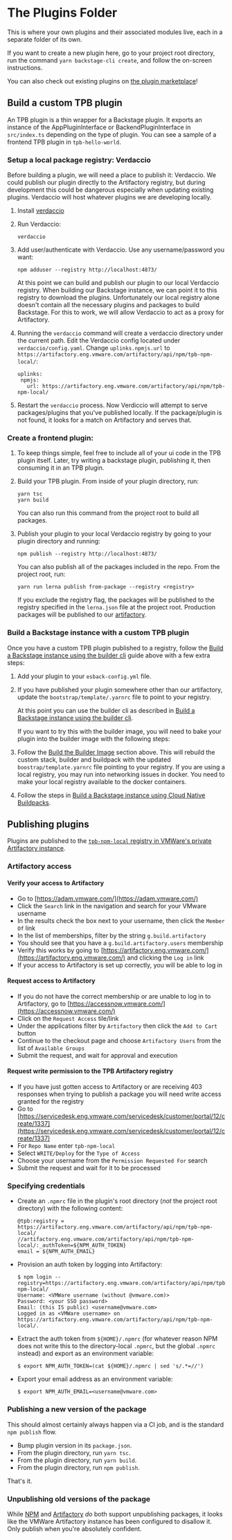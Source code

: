 # The Plugins Folder

This is where your own plugins and their associated modules live, each in a
separate folder of its own.

If you want to create a new plugin here, go to your project root directory, run
the command `yarn backstage-cli create`, and follow the on-screen instructions.

You can also check out existing plugins on [the plugin marketplace](https://backstage.io/plugins)!

## Build a custom TPB plugin

An TPB plugin is a thin wrapper for a Backstage plugin.
It exports an instance of the AppPluginInterface or BackendPluginInterface in `src/index.ts` depending on the type of plugin.
You can see a sample of a frontend TPB plugin in `tpb-hello-world`.

### Setup a local package registry: Verdaccio

Before building a plugin, we will need a place to publish it: Verdaccio.
We could publish our plugin directly to the Artifactory registry, but during development this could be dangerous especially when updating existing plugins.
Verdaccio will host whatever plugins we are developing locally.

1.  Install [verdaccio](https://verdaccio.org/)

1.  Run Verdaccio:

    ```
    verdaccio
    ```

1.  Add user/authenticate with Verdaccio. Use any username/password you want:

    ```
    npm adduser --registry http://localhost:4873/
    ```

    At this point we can build and publish our plugin to our local Verdaccio registry.
    When building our Backstage instance, we can point it to this registry to download the plugins.
    Unfortunately our local registry alone doesn't contain all the necessary plugins and packages to build Backstage.
    For this to work, we will allow Verdaccio to act as a proxy for Artifactory.

1.  Running the `verdaccio` command will create a verdaccio directory under the current path.
    Edit the Verdaccio config located under `verdaccio/config.yaml`.
    Change `uplinks.npmjs.url` to `https://artifactory.eng.vmware.com/artifactory/api/npm/tpb-npm-local/`:

    ```
    uplinks:
     npmjs:
       url: https://artifactory.eng.vmware.com/artifactory/api/npm/tpb-npm-local/
    ```

1.  Restart the `verdaccio` process.
    Now Verdiccio will attempt to serve packages/plugins that you've published locally.
    If the package/plugin is not found, it looks for a match on Artifactory and serves that.

### Create a frontend plugin:

1.  To keep things simple, feel free to include all of your ui code in the TPB plugin itself.
    Later, try writing a backstage plugin, publishing it, then consuming it in an TPB plugin.

1.  Build your TPB plugin. From inside of your plugin directory, run:

    ```
    yarn tsc
    yarn build
    ```

    You can also run this command from the project root to build all packages.

1.  Publish your plugin to your local Verdaccio registry by going to your plugin directory and running:

    ```
    npm publish --registry http://localhost:4873/
    ```

    You can also publish all of the packages included in the repo.
    From the project root, run:

    ```
    yarn run lerna publish from-package --registry <registry>
    ```

    If you exclude the registry flag, the packages will be published to the registry specified in the `lerna.json` file at the project root.
    Production packages will be published to our [artifactory](https://artifactory.eng.vmware.com/artifactory/api/npm/tpb-npm-local/).

### Build a Backstage instance with a custom TPB plugin

Once you have a custom TPB plugin published to a registry, follow the [Build a Backstage instance using the builder cli](https://gitlab.eng.vmware.com/esback/tools/-/blob/main/README.md#build-a-backstage-instance-using-the-builder-cli) guide above with a few extra steps:

1.  Add your plugin to your `esback-config.yml` file.

1.  If you have published your plugin somewhere other than our artifactory, update the `bootstrap/template/.yarnrc` file to point to your registry.

    At this point you can use the builder cli as described in [Build a Backstage instance using the builder cli](https://gitlab.eng.vmware.com/esback/tools/-/blob/main/README.md#build-a-backstage-instance-using-the-builder-cli).

    If you want to try this with the builder image, you will need to bake your plugin into the builder image with the following steps:

1.  Follow the [Build the Builder Image](https://gitlab.eng.vmware.com/esback/tools/-/blob/main/README.md#making-changes) section above.
    This will rebuild the custom stack, builder and buildpack with the updated `boostrap/template.yarnrc` file pointing to your registry.
    If you are using a local registry, you may run into networking issues in docker.
    You need to make your local registry available to the docker containers.

1.  Follow the steps in [Build a Backstage instance using Cloud Native Buildpacks](#build-a-backstage-instance-using-cloud-native-buildpacks).

## Publishing plugins

Plugins are published to the [`tpb-npm-local` registry in VMWare's private Artifactory
instance](https://artifactory.eng.vmware.com/ui/repos/tree/General/tpb-npm-local).

### Artifactory access

#### Verify your access to Artifactory

- Go to [https://adam.vmware.com/](https://adam.vmware.com/)
- Click the `Search` link in the navigation and search for your VMware username
- In the results check the box next to your username, then click the `Member Of` link
- In the list of memberships, filter by the string `g.build.artifactory`
- You should see that you have a `g.build.artifactory.users` membership
- Verify this works by going to [https://artifactory.eng.vmware.com/](https://artifactory.eng.vmware.com/) and clicking the `Log in` link
- If your access to Artifactory is set up correctly, you will be able to log in

#### Request access to Artifactory

- If you do not have the correct membership or are unable to log in to Artifactory, go to [https://accessnow.vmware.com/](https://accessnow.vmware.com/)
- Click on the `Request Access` tile/link
- Under the applications filter by `Artifactory` then click the `Add to Cart` button
- Continue to the checkout page and choose `Artifactory Users` from the list of `Available Groups`
- Submit the request, and wait for approval and execution

#### Request write permission to the TPB Artifactory registry

- If you have just gotten access to Artifactory or are receiving 403 responses when trying to publish a package you will need write access granted for the registry
- Go to [https://servicedesk.eng.vmware.com/servicedesk/customer/portal/12/create/1337](https://servicedesk.eng.vmware.com/servicedesk/customer/portal/12/create/1337)
- For `Repo Name` enter `tpb-npm-local`
- Select `WRITE/Deploy` for the `Type of Access`
- Choose your username from the `Permission Requested For` search
- Submit the request and wait for it to be processed

### Specifying credentials

- Create an `.npmrc` file in the plugin's root directory (_not_ the project root directory) with the following content:
  ```
  @tpb:registry = https://artifactory.eng.vmware.com/artifactory/api/npm/tpb-npm-local/
  //artifactory.eng.vmware.com/artifactory/api/npm/tpb-npm-local/:_authToken=${NPM_AUTH_TOKEN}
  email = ${NPM_AUTH_EMAIL}
  ```
- Provision an auth token by logging into Artifactory:
  ```shell
  $ npm login --registry=https://artifactory.eng.vmware.com/artifactory/api/npm/tpb-npm-local/
  Username: <VMWare username (without @vmware.com)>
  Password: <your SSO password>
  Email: (this IS public) <username@vmware.com>
  Logged in as <VMWare username> on https://artifactory.eng.vmware.com/artifactory/api/npm/tpb-npm-local/.
  ```
- Extract the auth token from `${HOME}/.npmrc` (for whatever reason NPM does not write this to the directory-local `.npmrc`, but the global `.npmrc` instead) and export as an environment variable:
  ```shell
  $ export NPM_AUTH_TOKEN=(cat ${HOME}/.npmrc | sed 's/.*=//')
  ```
- Export your email address as an environment variable:
  ```shell
  $ export NPM_AUTH_EMAIL=<username@vmware.com>
  ```

### Publishing a new version of the package

This should almost certainly always happen via a CI job, and is the standard `npm publish` flow.

- Bump plugin version in its `package.json`.
- From the plugin directory, run `yarn tsc`.
- From the plugin directory, run `yarn build`.
- From the plugin directory, run `npm publish`.

That's it.

### Unpublishing old versions of the package

While [NPM](https://docs.npmjs.com/cli/v8/commands/npm-unpublish) and [Artifactory](https://www.jfrog.com/confluence/display/JFROG/Manipulating+Artifacts#ManipulatingArtifacts-DeletingaSingleItem)
_do_ both support unpublishing packages, it looks like the VMWare Artifactory instance has been configured to disallow it. Only publish when you're absolutely confident.
